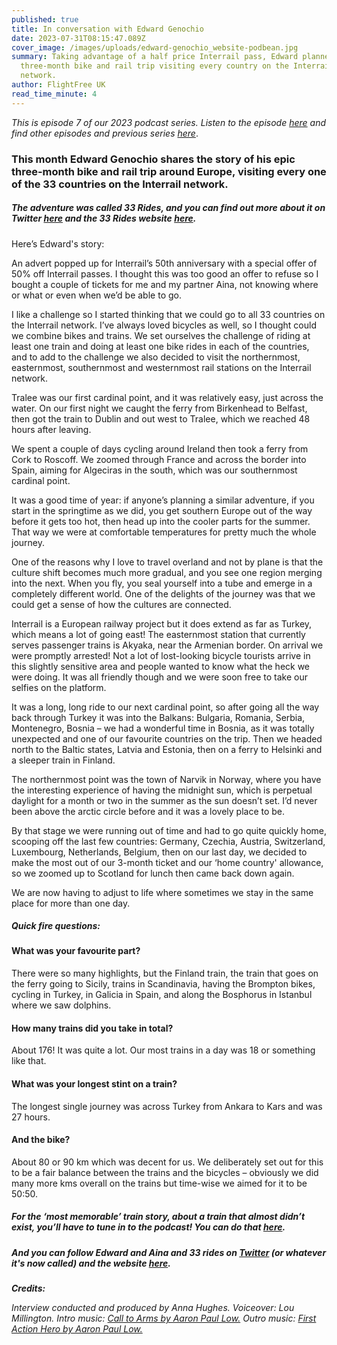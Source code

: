 ```yaml
---
published: true
title: In conversation with Edward Genochio
date: 2023-07-31T08:15:47.089Z
cover_image: /images/uploads/edward-genochio_website-podbean.jpg
summary: Taking advantage of a half price Interrail pass, Edward planned an epic
  three-month bike and rail trip visiting every country on the Interrail
  network.
author: FlightFree UK
read_time_minute: 4
---
```

*This is episode 7 of our 2023 podcast series. Listen to the episode [here](https://flightfreeuk.podbean.com/e/in-conversation-with-edward-genochio/) and find other episodes and previous series [here](https://flightfree.co.uk/podcast/)*.

### This month Edward Genochio shares the story of his epic three-month bike and rail trip around Europe, visiting every one of the 33 countries on the Interrail network. 

##### The adventure was called 33 Rides, and you can find out more about it on Twitter [here](https://twitter.com/33rides) and the 33 Rides website [here](https://www.33rides.com/). 

Here’s Edward's story:

An advert popped up for Interrail’s 50th anniversary with a special offer of 50% off Interrail passes. I thought this was too good an offer to refuse so I bought a couple of tickets for me and my partner Aina, not knowing where or what or even when we’d be able to go. 

I like a challenge so I started thinking that we could go to all 33 countries on the Interrail network. I’ve always loved bicycles as well, so I thought could we combine bikes and trains. We set ourselves the challenge of riding at least one train and doing at least one bike rides in each of the countries, and to add to the challenge we also decided to visit the northernmost, easternmost, southernmost and westernmost rail stations on the Interrail network.

Tralee was our first cardinal point, and it was relatively easy, just across the water. On our first night we caught the ferry from Birkenhead to Belfast, then got the train to Dublin and out west to Tralee, which we reached 48 hours after leaving. 

We spent a couple of days cycling around Ireland then took a ferry from Cork to Roscoff. We zoomed through France and across the border into Spain, aiming for Algeciras in the south, which was our southernmost cardinal point.

It was a good time of year: if anyone’s planning a similar adventure, if you start in the springtime as we did, you get southern Europe out of the way before it gets too hot, then head up into the cooler parts for the summer. That way we were at comfortable temperatures for pretty much the whole journey.

One of the reasons why I love to travel overland and not by plane is that the culture shift becomes much more gradual, and you see one region merging into the next. When you fly, you seal yourself into a tube and emerge in a completely different world. One of the delights of the journey was that we could get a sense of how the cultures are connected. 

Interrail is a European railway project but it does extend as far as Turkey, which means a lot of going east! The easternmost station that currently serves passenger trains is Akyaka, near the Armenian border. On arrival we were promptly arrested! Not a lot of lost-looking bicycle tourists arrive in this slightly sensitive area and people wanted to know what the heck we were doing. It was all friendly though and we were soon free to take our selfies on the platform.

It was a long, long ride to our next cardinal point, so after going all the way back through Turkey it was into the Balkans: Bulgaria, Romania, Serbia, Montenegro, Bosnia – we had a wonderful time in Bosnia, as it was totally unexpected and one of our favourite countries on the trip. Then we headed north to the Baltic states, Latvia and Estonia, then on a ferry to Helsinki and a sleeper train in Finland.

The northernmost point was the town of Narvik in Norway, where you have the interesting experience of having the midnight sun, which is perpetual daylight for a month or two in the summer as the sun doesn’t set. I’d never been above the arctic circle before and it was a lovely place to be. 

By that stage we were running out of time and had to go quite quickly home, scooping off the last few countries: Germany, Czechia, Austria, Switzerland, Luxembourg, Netherlands, Belgium, then on our last day, we decided to make the most out of our 3-month ticket and our ‘home country' allowance, so we zoomed up to Scotland for lunch then came back down again.

We are now having to adjust to life where sometimes we stay in the same place for more than one day.

##### Quick fire questions:

#### What was your favourite part?

There were so many highlights, but the Finland train, the train that goes on the ferry going to Sicily, trains in Scandinavia, having the Brompton bikes, cycling in Turkey, in Galicia in Spain, and along the Bosphorus in Istanbul where we saw dolphins. 

#### How many trains did you take in total?

About 176! It was quite a lot. Our most trains in a day was 18 or something like that.

#### What was your longest stint on a train?

The longest single journey was across Turkey from Ankara to Kars and was 27 hours. 

#### And the bike?

About 80 or 90 km which was decent for us. We deliberately set out for this to be a fair balance between the trains and the bicycles – obviously we did many more kms overall on the trains but time-wise we aimed for it to be 50:50.

##### *For the ‘most memorable’ train story, about a train that almost didn’t exist, you’ll have to tune in to the podcast! You can do that [here](https://flightfreeuk.podbean.com/e/in-conversation-with-edward-genochio/).*

##### *And you can follow Edward and Aina and 33 rides on [Twitter](https://twitter.com/33rides) (or whatever it's now called) and the website [here](https://www.33rides.com/).* 

***Credits:***

*Interview conducted and produced by Anna Hughes. Voiceover: Lou Millington. Intro music:* [](https://uppbeat.io/t/dan-barton/the-executive-lounge)*[Call to Arms by Aaron Paul Low.](https://uppbeat.io/t/aaron-paul-low/call-to-arms) Outro music: [First Action Hero by Aaron Paul Low.](https://uppbeat.io/t/aaron-paul-low/first-action-hero)*